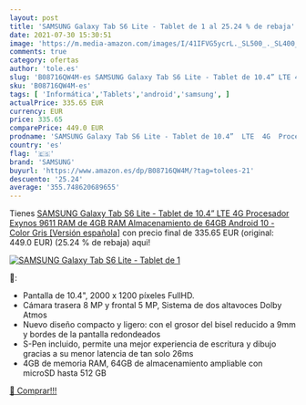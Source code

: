 ```yaml
---
layout: post
title: 'SAMSUNG Galaxy Tab S6 Lite - Tablet de 1 al 25.24 % de rebaja'
date: 2021-07-30 15:30:51
image: 'https://m.media-amazon.com/images/I/41IFVG5ycrL._SL500_._SL400_.jpg'
comments: true
category: ofertas
author: 'tole.es'
slug: 'B08716QW4M-es SAMSUNG Galaxy Tab S6 Lite - Tablet de 10.4” LTE 4G...'
sku: 'B08716QW4M-es'
tags: [ 'Informática','Tablets','android','samsung', ]
actualPrice: 335.65 EUR
currency: EUR
price: 335.65
comparePrice: 449.0 EUR
prodname: 'SAMSUNG Galaxy Tab S6 Lite - Tablet de 10.4”  LTE  4G  Procesador Exynos 9611  RAM de 4GB RAM  Almacenamiento de 64GB  Android 10  - Color Gris [Versión española]'
country: 'es'
flag: '🇪🇸'
brand: 'SAMSUNG'
buyurl: 'https://www.amazon.es/dp/B08716QW4M/?tag=tolees-21'
descuento: '25.24'
average: '355.748620689655'
---
```


Tienes [SAMSUNG Galaxy Tab S6 Lite - Tablet de 10.4”  LTE  4G  Procesador Exynos 9611  RAM de 4GB RAM  Almacenamiento de 64GB  Android 10  - Color Gris [Versión española]](https://www.amazon.es/dp/B08716QW4M/?tag=tolees-21) con precio final de  335.65 EUR (original: 449.0 EUR) (25.24 %  de rebaja) aqui!

[![SAMSUNG Galaxy Tab S6 Lite - Tablet de 1](https://m.media-amazon.com/images/I/41IFVG5ycrL._SL500_._SL400_.jpg)](https://www.amazon.es/dp/B08716QW4M/?tag=tolees-21)

🔎:

- Pantalla de 10.4", 2000 x 1200 píxeles FullHD.
- Cámara trasera 8 MP y frontal 5 MP, Sistema de dos altavoces Dolby Atmos
- Nuevo diseño compacto y ligero: con el grosor del bisel reducido a 9mm y bordes de la pantalla redondeados
- S-Pen incluido, permite una mejor experiencia de escritura y dibujo gracias a su menor latencia de tan solo 26ms
- 4GB de memoria RAM, 64GB de almacenamiento ampliable con microSD hasta 512 GB

[🛒 Comprar!!!](https://www.amazon.es/dp/B08716QW4M/?tag=tolees-21)

